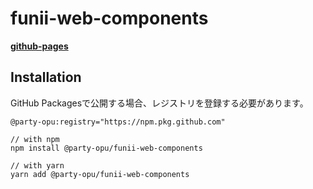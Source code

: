 # funii-web-components

**[github-pages](https://party-opu.github.io/funii-web-components/)**

## Installation

GitHub Packagesで公開する場合、レジストリを登録する必要があります。

```
@party-opu:registry="https://npm.pkg.github.com"
```

```
// with npm
npm install @party-opu/funii-web-components

// with yarn
yarn add @party-opu/funii-web-components
```
